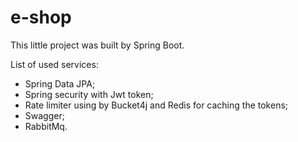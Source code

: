 # e-shop
This little project was built by Spring Boot.

List of used services:
 - Spring Data JPA;
 - Spring security with Jwt token;
 - Rate limiter using by Bucket4j and Redis for caching the tokens;
 - Swagger;
 - RabbitMq.
